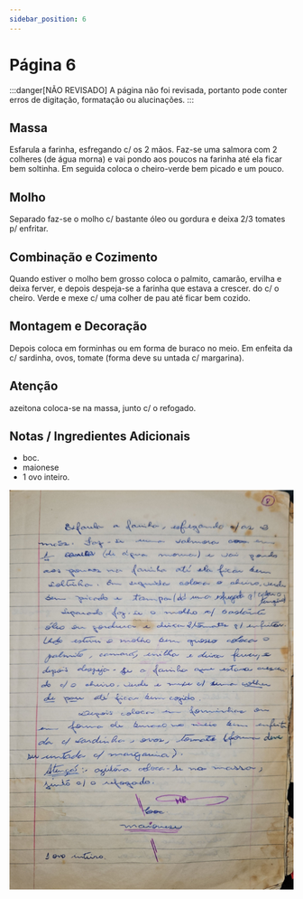 ```yaml
---
sidebar_position: 6
---
```

# Página 6
:::danger[NÃO REVISADO]
A página não foi revisada, portanto pode conter erros de digitação, formatação ou alucinações.
:::
## Massa

Esfarula a farinha, esfregando c/ os 2 mãos.
Faz-se uma salmora com 2 colheres (de água morna) e vai pondo aos poucos na farinha até ela ficar bem soltinha.
Em seguida coloca o cheiro-verde bem picado e um pouco.

## Molho

Separado faz-se o molho c/ bastante óleo ou gordura e deixa 2/3 tomates p/ enfritar.

## Combinação e Cozimento

Quando estiver o molho bem grosso coloca o palmito, camarão, ervilha e deixa ferver, e depois despeja-se a farinha que estava a crescer.
do c/ o cheiro. Verde e mexe c/ uma colher de pau até ficar bem cozido.

## Montagem e Decoração

Depois coloca em forminhas ou em forma de buraco no meio. Em enfeita da c/ sardinha, ovos, tomate (forma deve su untada c/ margarina).

## Atenção

azeitona coloca-se na massa, junto c/ o refogado.

## Notas / Ingredientes Adicionais

* boc.
* maionese
* 1 ovo inteiro.

![imagem base](./images/page_6.png)